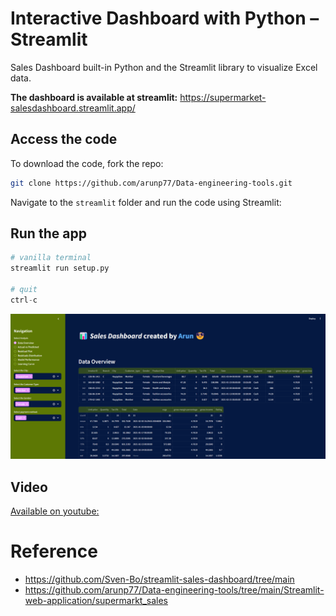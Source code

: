 # Interactive Dashboard with Python – Streamlit 

Sales Dashboard built-in Python and the Streamlit library to visualize Excel data.

**The dashboard is available at streamlit:** https://supermarket-salesdashboard.streamlit.app/

## Access the code

To download the code, fork the repo:
```bash 
git clone https://github.com/arunp77/Data-engineering-tools.git 
```
Navigate to the `streamlit` folder and run the code using Streamlit:


## Run the app
```python 
# vanilla terminal
streamlit run setup.py

# quit
ctrl-c
```

![alt text](image.png) 


## Video

[Available on youtube:](https://youtu.be/pqi1fY-l4AY)


# Reference 
- https://github.com/Sven-Bo/streamlit-sales-dashboard/tree/main
- https://github.com/arunp77/Data-engineering-tools/tree/main/Streamlit-web-application/supermarkt_sales